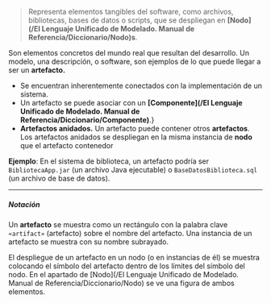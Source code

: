 > Representa elementos tangibles del software, como archivos, bibliotecas, bases de datos o scripts, que se despliegan en **[Nodo](/El Lenguaje Unificado de Modelado. Manual de Referencia/Diccionario/Nodo)s**. 

Son elementos concretos del mundo real que resultan del desarrollo.
Un modelo, una descripción, o software, son ejemplos de lo que puede llegar a ser un **artefacto.**

- Se encuentran inherentemente conectados con la implementación de un sistema. 
- Un artefacto se puede asociar con un **[Componente](/El Lenguaje Unificado de Modelado. Manual de Referencia/Diccionario/Componente)**.}
- **Artefactos anidados.** Un artefacto puede contener otros **artefactos**. Los artefactos anidados se despliegan en la misma instancia de **nodo** que el artefacto contenedor

**Ejemplo**: En el sistema de biblioteca, un artefacto podría ser `BibliotecaApp.jar` (un archivo Java ejecutable) o `BaseDatosBiblioteca.sql` (un archivo de base de datos).
****
##### **Notación**
Un **artefacto** se muestra como un rectángulo con la palabra clave `«artifact»` (artefacto) sobre el nombre del artefacto. 
Una instancia de un artefacto se muestra con su nombre subrayado.

El despliegue de un artefacto en un nodo (o en instancias de él) se muestra colocando el símbolo del artefacto dentro de los límites del símbolo del nodo. 
En el apartado de [Nodo](/El Lenguaje Unificado de Modelado. Manual de Referencia/Diccionario/Nodo) se ve una figura de ambos elementos.